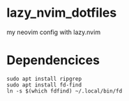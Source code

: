 # lazy_nvim_dotfiles
my neovim config with lazy.nvim


# Dependencices

```shell
sudo apt install ripgrep
sudo apt install fd-find
ln -s $(which fdfind) ~/.local/bin/fd
```


